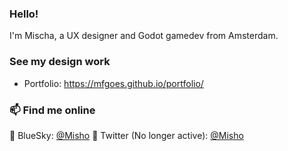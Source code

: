 ### Hello!
I'm Mischa, a UX designer and Godot gamedev from Amsterdam. <br>

### See my design work
- Portfolio: https://mfgoes.github.io/portfolio/

### 📫 Find me online
🦋 BlueSky: [@Misho](https://bsky.app/profile/mishotofu.bsky.social)
💬 Twitter (No longer active): [@Misho](https://twitter.com/misho_dev)

<!--
**mfgoes/mfgoes** is a ✨ _special_ ✨ repository because its `README.md` (this file) appears on your GitHub profile.

## 📌 Pinned
| 💖 [Magical Girl Lifestyle newsletter](https://magicalgirl.substack.com) | 🔪 [On all that fuckery](https://www.tinykat.cafe/on-all-that-fuckery) |

Here are some ideas to get you started:

- 🔭 I’m currently working on ...
- 🌱 I’m currently learning ...
- 👯 I’m looking to collaborate on ...
- 🤔 I’m looking for help with ...
- 💬 Ask me about ...
- 📫 How to reach me: ...
- 😄 Pronouns: ...
- ⚡ Fun fact: ...
-->
